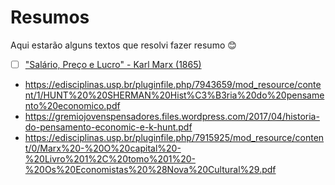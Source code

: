 # Resumos

Aqui estarão alguns textos que resolvi fazer resumo 😊

- [ ] ["Salário, Preço e Lucro" - Karl Marx (1865)](https://github.com/lastpaper/resumos/blob/main/Sal%C3%A1rio%2C%20Pre%C3%A7o%20e%20Lucro.md)
- https://edisciplinas.usp.br/pluginfile.php/7943659/mod_resource/content/1/HUNT%20%20SHERMAN%20Hist%C3%B3ria%20do%20pensamento%20economico.pdf
- https://gremiojovenspensadores.files.wordpress.com/2017/04/historia-do-pensamento-economic-e-k-hunt.pdf
- https://edisciplinas.usp.br/pluginfile.php/7915925/mod_resource/content/0/Marx%20-%20O%20capital%20-%20Livro%201%2C%20tomo%201%20-%20Os%20Economistas%20%28Nova%20Cultural%29.pdf

